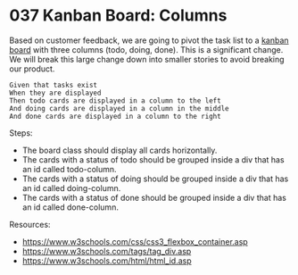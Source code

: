 # 037 Kanban Board: Columns

Based on customer feedback, we are going to pivot the task list to a [kanban board](https://en.wikipedia.org/wiki/Kanban_board) with three columns (todo, doing, done). This is a significant change. We will break this large change down into smaller stories to avoid breaking our product.

```
Given that tasks exist 
When they are displayed 
Then todo cards are displayed in a column to the left 
And doing cards are displayed in a column in the middle 
And done cards are displayed in a column to the right
```

Steps:
- The board class should display all cards horizontally.
- The cards with a status of todo should be grouped inside a div that has an id called todo-column.
- The cards with a status of doing should be grouped inside a div that has an id called doing-column.
- The cards with a status of done should be grouped inside a div that has an id called done-column.

Resources:
- https://www.w3schools.com/css/css3_flexbox_container.asp
- https://www.w3schools.com/tags/tag_div.asp
- https://www.w3schools.com/html/html_id.asp
